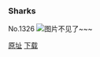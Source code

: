 ### Sharks
No.1326
![图片不见了~~~](https://imgs.xkcd.com/comics/sharks.png)

[原址](https://xkcd.com//1326) [下载](https://imgs.xkcd.com/comics/sharks.png)

